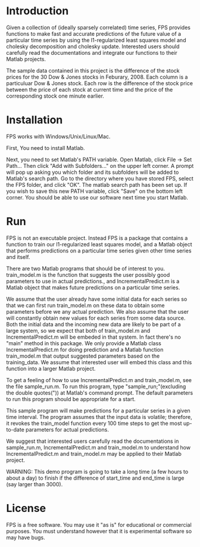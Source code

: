 # Introduction

Given a collection of (ideally sparsely correlated) time series, FPS provides functions to make fast and accurate predictions of the future value of a particular time series by using the l1-regularized least squares model and cholesky decomposition and cholesky update. Interested users should carefully read the documentations and integrate our functions to their Matlab projects.

The sample data contained in this project is the difference of the stock prices for the 30 Dow & Jones stocks in Feburary, 2008. Each column is a particuluar Dow & Jones stock. Each row is the difference of the stock price between the price of each stock at current time and the price of the corresponding stock one minute earlier. 

# Installation

FPS works with Windows/Unix/Linux/Mac.

First, You need to install Matlab. 

Next, you need to set Matlab's PATH variable. Open Matlab, click File -> Set Path... Then click "Add with Subfolders..." on the upper left corner. A prompt will pop up asking you which folder and its subfolders will be added to Matlab's search path. Go to the directory where you have stored FPS, select the FPS folder, and click "OK". The matlab search path has been set up. If you wish to save this new PATH variable, click "Save" on the bottom left corner. You should be able to use our software next time you start Matlab. 

# Run

FPS is not an executable project. Instead FPS is a package that contains a function to train our l1-regularized least squares model, and a Matlab object that performs predictions on a particular time series given other time series and itself.

There are two Matlab programs that should be of interest to you. train_model.m is the function that suggests the user possibly good parameters to use in actual predictions., and IncrementalPredict.m is a Matlab object that makes future predictions on a particular time series. 

We assume that the user already have some initial data for each series so that we can first run train_model.m on these data to obtain some parameters before we any actual prediction. We also assume that the user will constantly obtain new values for each series from some data source. Both the initial data and the incoming new data are likely to be part of a large system, so we expect that both of train_model.m and IncrementalPredict.m will be embeded in that system. In fact there's no "main" method in this package. We only provide a Matlab class IncrementalPredict.m for doing prediction and a Matlab function train_model.m that output suggested parameters based on the training_data. We assume that interested user will embed this class and this function into a larger Matlab project.

To get a feeling of how to use IncrementalPredict.m and train_model.m, see the file sample_run.m. To run this program, type "sample_run;"(excluding the double quotes(")) at Matlab's command prompt. The default parameters to run this program should be appropriate for a start.

This sample program will make predictions for a particular series in a given time interval. The program assumes that the input data is volatile; therefore, it revokes the train_model function every 100 time steps to get the most up-to-date parameters for actual predictions.

We suggest that interested users carefully read the documentations in sample_run.m, IncrementalPredict.m and train_model.m to understand how IncrementalPredict.m and train_model.m may be applied to their Matlab project.

WARNING: This demo program is going to take a long time (a few hours to about a day) to finish if the difference of start_time and end_time is large (say larger than 3000).

# License

FPS is a free software. You may use it "as is" for educational or commercial purposes. You must understand however that it is experimental software so may have bugs.
